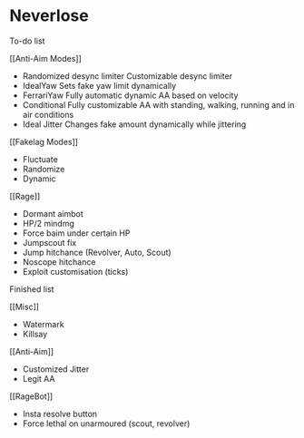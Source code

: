 # Neverlose

To-do list

[[Anti-Aim Modes]]

- Randomized desync limiter
Customizable desync limiter
- IdealYaw
Sets fake yaw limit dynamically
- FerrariYaw
Fully automatic dynamic AA based on velocity
- Conditional
Fully customizable AA with standing, walking, running and in air conditions
- Ideal Jitter
Changes fake amount dynamically while jittering

[[Fakelag Modes]]

- Fluctuate
- Randomize
- Dynamic

[[Rage]]


- Dormant aimbot
- HP/2 mindmg
- Force baim under certain HP
- Jumpscout fix
- Jump hitchance (Revolver, Auto, Scout)
- Noscope hitchance
- Exploit customisation (ticks)

Finished list

[[Misc]]

- Watermark
- Killsay

[[Anti-Aim]]

- Customized Jitter
- Legit AA

[[RageBot]]
- Insta resolve button
- Force lethal on unarmoured (scout, revolver)